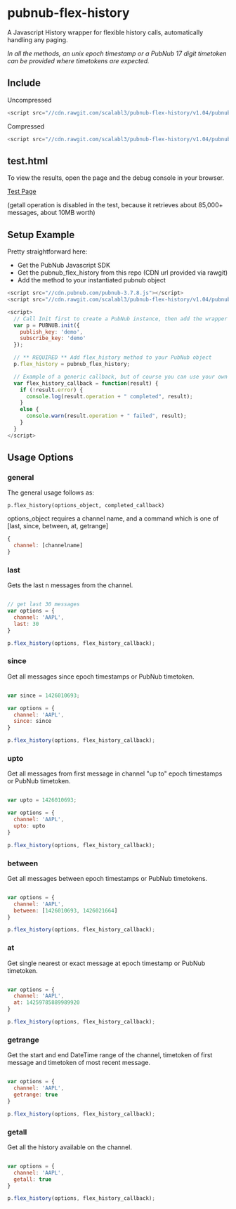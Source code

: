 # pubnub-flex-history
A Javascript History wrapper for flexible history calls, automatically handling any paging.

*In all the methods, an unix epoch timestamp or a PubNub 17 digit timetoken can be provided where timetokens are expected.*

## Include

Uncompressed

```javascript
<script src="//cdn.rawgit.com/scalabl3/pubnub-flex-history/v1.04/pubnub-flex-history.js"></script>
```

Compressed
```javascript
<script src="//cdn.rawgit.com/scalabl3/pubnub-flex-history/v1.04/pubnub-flex-history-min.js"></script>
```

## test.html ##

To view the results, open the page and the debug console in your browser.

[Test Page](http://scalabl3.github.io/pubnub-flex-history/test.html)

(getall operation is disabled in the test, because it retrieves about 85,000+ messages,
about 10MB worth)

## Setup Example

Pretty straightforward here:

* Get the PubNub Javascript SDK
* Get the pubnub_flex_history from this repo (CDN url provided via rawgit)
* Add the method to your instantiated pubnub object


```javascript
<script src="//cdn.pubnub.com/pubnub-3.7.8.js"></script>
<script src="//cdn.rawgit.com/scalabl3/pubnub-flex-history/v1.04/pubnub-flex-history-min.js"></script>

<script>
  // Call Init first to create a PubNub instance, then add the wrapper method to that object
  var p = PUBNUB.init({
    publish_key: 'demo',
    subscribe_key: 'demo'
  });

  // ** REQUIRED ** Add flex_history method to your PubNub object
  p.flex_history = pubnub_flex_history;

  // Example of a generic callback, but of course you can use your own
  var flex_history_callback = function(result) {
    if (!result.error) {
      console.log(result.operation + " completed", result);
    }
    else {
      console.warn(result.operation + " failed", result);
    }
  }
</script>
```

## Usage Options ##

### general ###

The general usage follows as:

    p.flex_history(options_object, completed_callback)

options_object requires a channel name, and a command which is one of [last, since, between, at, getrange]

```javascript
{
  channel: [channelname]
}
```

### last ###

Gets the last n messages from the channel.

```javascript

// get last 30 messages
var options = {
  channel: 'AAPL',
  last: 30
}

p.flex_history(options, flex_history_callback);

```

### since ###

Get all messages since epoch timestamps or PubNub timetoken.

```javascript

var since = 1426010693;

var options = {
  channel: 'AAPL',
  since: since
}

p.flex_history(options, flex_history_callback);

```

### upto ###

Get all messages from first message in channel "up to" epoch timestamps or PubNub timetoken.

```javascript

var upto = 1426010693;

var options = {
  channel: 'AAPL',
  upto: upto
}

p.flex_history(options, flex_history_callback);

```

### between ###

Get all messages between epoch timestamps or PubNub timetokens.

```javascript

var options = {
  channel: 'AAPL',
  between: [1426010693, 1426021664]
}

p.flex_history(options, flex_history_callback);

```

### at ###

Get single nearest or exact message at epoch timestamp or PubNub timetoken.

```javascript

var options = {
  channel: 'AAPL',
  at: 14259785889989920
}

p.flex_history(options, flex_history_callback);

```

### getrange ###

Get the start and end DateTime range of the channel, timetoken of first message and timetoken of most recent message.

```javascript

var options = {
  channel: 'AAPL',
  getrange: true
}

p.flex_history(options, flex_history_callback);

```

### getall ###

Get all the history available on the channel.

```javascript

var options = {
  channel: 'AAPL',
  getall: true
}

p.flex_history(options, flex_history_callback);

```



